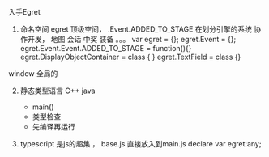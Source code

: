 入手Egret 
1. 命名空间 
egret 顶级空间，
 .Event.ADDED_TO_STAGE 在划分引擎的系统 协作开发，
地图 会话 中奖 装备 。。。
var egret = {};
egret.Event = {};
egret.Event.Event.ADDED_TO_STAGE = function(){}
egret.DisplayObjectContainer = class {
}
egret.TextField = class {}

window 全局的

2. 静态类型语言 C++ java 
    - main()
    - 类型检查
    - 先编译再运行

3. typescript 是js的超集 ， base.js 直接放入到main.js 
declare var egret:any; 
